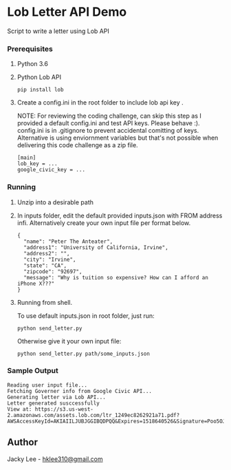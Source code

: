 # Lob Letter API Demo

Script to write a letter using Lob API

### Prerequisites

1. Python 3.6

2. Python Lob API

    ```
    pip install lob
    ```

3. Create a config.ini in the root folder to include lob api key .  

    NOTE: For reviewing the coding challenge, can skip this step as I provided a default config.ini and test API keys. 
    Please behave :). config.ini is in .gitignore to prevent accidental comitting of keys. 
    Alternative is using enviornment variables but that's not possible when delivering this code challenge as a zip file.
    ```
    [main]
    lob_key = ...
    google_civic_key = ...
    ```


### Running

1. Unzip into a desirable path  

2. In inputs folder, edit the default provided inputs.json with FROM address infi. 
Alternatively create your own input file per format below.
   
    ```
    {
      "name": "Peter The Anteater",
      "address1": "University of California, Irvine",
      "address2": "",
      "city": "Irvine",
      "state": "CA",
      "zipcode": "92697",
      "message": "Why is tuition so expensive? How can I afford an iPhone X???"
    }
    ```

3. Running from shell.
    
    To use default inputs.json in root folder, just run:
    ```
    python send_letter.py
    ```
    
    Otherwise give it your own input file:
    ```
    python send_letter.py path/some_inputs.json
    ```

### Sample Output
```
Reading user input file...
Fetching Governer info from Google Civic API...
Generating letter via Lob API...
Letter generated susccessfully
View at: https://s3.us-west-2.amazonaws.com/assets.lob.com/ltr_1249ec8262921a71.pdf?AWSAccessKeyId=AKIAIILJUBJGGIBQDPQQ&Expires=1518640526&Signature=Poo5OJfRL429FzuCaSGn6zo3TbY%3D

```


## Author

Jacky Lee - hklee310@gmail.com
